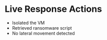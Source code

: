 # Live Response Actions

- Isolated the VM
- Retrieved ransomware script
- No lateral movement detected